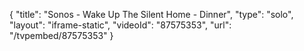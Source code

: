 {
    "title": "Sonos - Wake Up The Silent Home -  Dinner",
    "type": "solo",
    "layout": "iframe-static",
    "videoId": "87575353",
    "url": "\/tvpembed\/87575353"
}